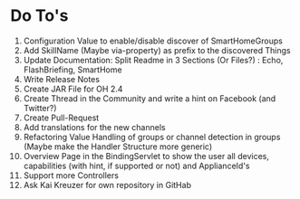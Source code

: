 # Do To's

1. Configuration Value to enable/disable discover of SmartHomeGroups
2. Add SkillName (Maybe via-property) as prefix to the discovered Things
3. Update Documentation: Split Readme in 3 Sections (Or Files?) : Echo, FlashBriefing, SmartHome
4. Write Release Notes
5. Create JAR File for OH 2.4
6. Create Thread in the Community and write a hint on Facebook (and Twitter?)
7. Create Pull-Request
8. Add translations for the new channels
9. Refactoring Value Handling of groups or channel detection in groups (Maybe make the Handler Structure more generic)
10. Overview Page in the BindingServlet to show the user all devices, capabilities (with hint, if supported or not) and ApplianceId's
11. Support more Controllers
12. Ask Kai Kreuzer for own repository in GitHab
